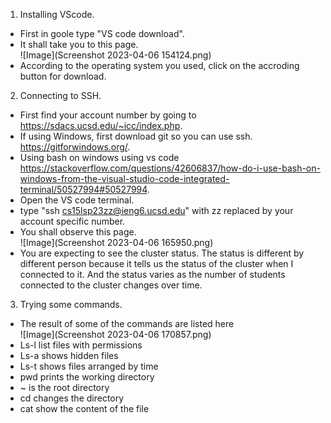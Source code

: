 1. Installing VScode. <br />
 - First in goole type "VS code download".<br />
 - It shall take you to this page. <br />
![Image](Screenshot 2023-04-06 154124.png)
 - According to the operating system you used, click on the accroding button for download.<br />
 
2. Connecting to SSH. <br />
 - First find your account number by going to https://sdacs.ucsd.edu/~icc/index.php. <br />
 - If using Windows, first download git so you can use ssh. https://gitforwindows.org/.
 - Using bash on windows using vs code https://stackoverflow.com/questions/42606837/how-do-i-use-bash-on-windows-from-the-visual-studio-code-integrated-terminal/50527994#50527994. <br />
 - Open the VS code terminal. <br />
 - type  "ssh cs15lsp23zz@ieng6.ucsd.edu" with zz replaced by your account specific number. <br />
 - You shall observe this page.<br />
![Image](Screenshot 2023-04-06 165950.png)
 - You are expecting to see the cluster status. The status is different by different person because it tells us the status of the cluster when I connected to it. And the status varies as the number of students connected to the cluster changes over time.<br />

3. Trying some commands.  <br />
 - The result of some of the commands are listed here <br />
![Image](Screenshot 2023-04-06 170857.png)
 - Ls-l list files with permissions
 - Ls-a shows hidden files
 - Ls-t shows files arranged by time
 - pwd prints the working directory
 - ~ is the root directory
 - cd changes the directory
 - cat show the content of the file
